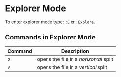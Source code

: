# Explorer Mode

To enter explorer mode type: `:E` or `:Explore`.

## Commands in Explorer Mode

| Command | Description |
| --- | --- |
| `o` | opens the file in a _horizontal_ split |
| `v` | opens the file in a _vertical_ split |
